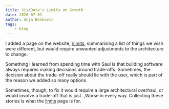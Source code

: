 ```yaml
---
title: VisiData's Limits on Growth
date: 2020-07-01
author: Anja Boskovic
tags:
    - blog
---
```


I added a page on the website, [/limits](/limits), summarising a list of things we wish were different, but would require unwanted adjustments to the architecture to change.

Something I learned from spending time with Saul is that building software always requires making decisions around trade-offs. Sometimes, the decision about the trade-off really should lie with the user, which is part of the reason we added so many options.

Sometimes, though, to fix it would require a large architectural overhaul, or would involve a trade-off that is just..,Worse in every way. Collecting these stories is what the [limits](/limits) page is for.
